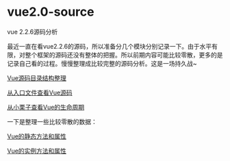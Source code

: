 # vue2.0-source
vue 2.2.6源码分析

最近一直在看vue2.2.6的源码，所以准备分几个模块分别记录一下。由于水平有限，对整个框架的源码还没有整体的把握。所以前期内容可能比较零散，更多的是记录自己看的过程。慢慢整理成比较完整的源码分析。这是一场持久战~

[Vue源码目录结构整理](https://github.com/liutaofe/vue2.0-source/issues/1)

[从入口文件查看Vue源码](https://github.com/liutaofe/vue2.0-source/issues/2)

[从小栗子查看Vue的生命周期](https://github.com/liutaofe/vue2.0-source/issues/6)


一下是整理一些比较零散的数据：

[Vue的静态方法和属性](https://github.com/liutaofe/vue2.0-source/issues/3)

[Vue的实例方法和属性](https://github.com/liutaofe/vue2.0-source/issues/5)
